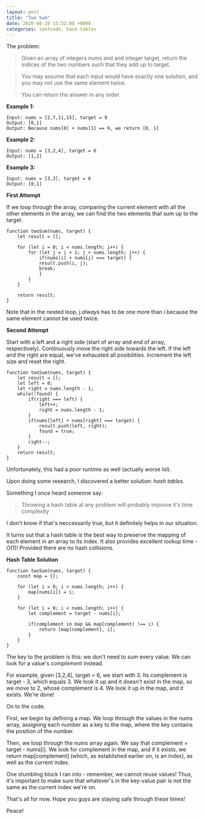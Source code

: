 ```yaml
---
layout: post
title: "Two Sum"
date: 2020-08-28 15:52:08 +0800
categories: leetcode, hash tables
---
```


The problem:

> Given an array of integers nums and and integer target, return the indices of the two numbers such that they add up to target.

> You may assume that each input would have exactly one solution, and you may not use the same element twice.

> You can return the answer in any order.

**Example 1:**

    Input: nums = [2,7,11,15], target = 9
    Output: [0,1]
    Output: Because nums[0] + nums[1] == 9, we return [0, 1]

**Example 2:**

    Input: nums = [3,2,4], target = 6
    Output: [1,2]

**Example 3:**

    Input: nums = [3,3], target = 6
    Output: [0,1]

**First Attempt**

If we loop through the array, comparing the current element with all the other elements in the array, we can find the two elements that sum up to the target.

    function twoSum(nums, target) {
        let result = [];

        for (let i = 0; i < nums.length; i++) {
            for (let j = i + 1; j < nums.length; j++) {
                if(nums[i] + nums[j] === target) {
                result.push(i, j);
                break;
                }
            }
        }

        return result;
    }

Note that in the nested loop, j _always_ has to be one more than i because the same element cannot be used twice.

**Second Attempt**

Start with a left and a right side (start of array and end of array, respectively). Continuously move the right side towards the left. If the left and the right are equal, we've exhausted all posibilities. Increment the left size and reset the right.

    function twoSum(nums, target) {
        let result = [];
        let left = 0;
        let right = nums.length - 1;
        while(!found) {
            if(right === left) {
                left++;
                right = nums.length - 1;
            }
            if(nums[left] + nums[right] === target) {
                result.push(left, right);
                found = true;
            }
            right--;
        }
        return result;
    }

Unfortunately, this had a poor runtime as well (actually worse lol).

Upon doing some research, I discovered a better solution: _hash tables_.

Something I once heard someone say:

> Throwing a hash table at any problem will probably improve it's time complexity

I don't know if that's neccessarily true, but it definitely helps in our situation.

It turns out that a hash table is the best way to preserve the mapping of each element in an array to its index. It also provides excellent lookup time - O(1)! Provided there are no hash collisions.

**Hash Table Solution**

    function twoSum(nums, target) {
        const map = {};

        for (let i = 0; i < nums.length; i++) {
            map[nums[i]] = i;
        }

        for (let i = 0; i < nums.length; i++) {
            let complement = target - nums[i];

            if(complement in map && map[complement] !== i) {
                return [map[complement], i];
            }
        }
    }

The key to the problem is this: we don't need to _sum_ every value. We can look for a value's _complement_ instead.

For example, given [3,2,4], target = 6, we start with 3. Its complement is target - 3, which equals 3. We look it up and it doesn't exist in the map, so we move to 2, whose complement is 4. We look it up in the map, and it exists. We're done!

On to the code.

First, we begin by defining a map. We loop through the values in the nums array, assigning each number as a key to the map, where the key contains the position of the number.

Then, we loop through the nums array again. We say that complement = target - nums[i]. We look for complement in the map, and if it exists, we return map[complement] (which, as established earlier on, is an index), as well as the current index.

One stumbling block I ran into - remember, we cannot reuse values! Thus, it's important to make sure that whatever's in the key-value pair is not the same as the current index we're on.

That's all for now. Hope you guys are staying safe through these times!

Peace!
